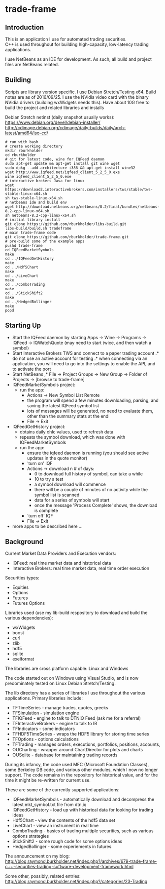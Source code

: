 # trade-frame

## Introduction

This is an application I use for automated trading securities.  
C++ is used throughout for building high-capacity, low-latency trading applications.

I use NetBeans as an IDE for development.  As such, all build and project files are NetBeans related.

## Building

Scripts are library version specific. I use Debian Stretch/Testing x64.  Build notes are as of 2016/09/25.
I use the NVidia video card with the binary NVidia drivers (building wxWidgets needs this).
Have about 10G free to build the project and related libraries and installs

Debian Stretch netinst (daily snapshot usually works): 
https://www.debian.org/devel/debian-installer/
http://cdimage.debian.org/cdimage/daily-builds/daily/arch-latest/amd64/iso-cd/


```
# run with bash
# create working directory
mkdir rburkholder
cd rburkholder
# git for latest code, wine for IQFeed daemon
sudo apt-get update && apt-get install git wine wget
sudo dpkg --add-architecture i386 && apt-get install wine32
wget http://www.iqfeed.net/iqfeed_client_5_2_5_0.exe
wine iqfeed_client_5_2_5_0.exe
# interactive brokers Java for linux
wget https://download2.interactivebrokers.com/installers/tws/stable/tws-stable-linux-x64.sh
sh tws-stable-linux-x64.sh
# netbeans ide and build env
wget http://download.netbeans.org/netbeans/8.2/final/bundles/netbeans-8.2-cpp-linux-x64.sh
sh netbeans-8.2-cpp-linux-x64.sh
# initial library install
git clone https://github.com/rburkholder/libs-build.git
libs-build/build.sh tradeframe
# main trade-frame code
git clone https://github.com/rburkholder/trade-frame.git
# pre-build some of the example apps
pushd trade-frame
cd IQFeedMarketSymbols
make
cd ../IQFeedGetHistory
make
cd ../Hdf5Chart
make
cd ../LiveChart
make
cd ../ComboTrading
make
cd ../StickShift2
make
cd ../HedgedBollinger
make
popd

```

## Starting Up

* Start the IQFeed daemon by starting Apps -> Wine -> Programs -> IQFeed -> IQWatchQuote (may need to start twice, and then watch a symbol)
* Start Interactive Brokers TWS and connect to a paper trading account 
.* do not use an active account for testing
.* when connecting via an application, you will need to go into the settings to enable the API, and to activate the port
* Start NetBeans
,* File -> Project Groups -> New Group -> Folder of Projects -> [browse to trade-frame]
* IQFeedMarketSymbols project:
  * run the app:
    * Actions -> New Symbol List Remote
    * the program will spend a few minutes downloading, parsing, and saving the latest IQFeed symbol list
    * lots of messages will be generated, no need to evaluate them, other than the summary stats at the end
    * File -> Exit
* IQFeedGetHistory project:
  * obtains daily ohlc values, used to refresh data
  * repeats the symbol download, which was done with IQFeedMarketSymbols 
  * run the app:
    * ensure the iqfeed daemon is running (you should see active updates in the quote monitor)
    * 'turn on' IQF
    * Actions -> download n # of days:
      * 0 to download full history of symbol, can take a while
      * 10 to try a test
      * a symbol download will commence
      * there will be a couple of minutes of no activity while the symbol list is scanned
      * data for a series of symbols will start
      * once the message 'Process Complete' shows, the download is complete
    * 'turn off' IQF
    * File -> Exit 
* more apps to be described here ...

## Background

Current Market Data Providers and Execution vendors:

* IQFeed: real time market data and historical data
* Interactive Brokers:  real time market data, real time order execution

Securities types:

* Equities
* Options
* Futures
* Futures Options

Libraries used (use my lib-build respository to download and build the various dependencies):

* wxWidgets
* boost
* curl
* zlib
* hdf5
* sqlite
* exelformat

The libraries are cross platform capable: Linux and Windows

The code started out on Windows using Visual Studio, and is now predominately tested on Linux Debian Stretch/Testing.

The lib directory has a series of libraries I use throughout the various applications.  Primary libraries include:

* TFTimeSeries - manage trades, quotes, greeks
* TFSimulation - simulation engine
* TFIQFeed - engine to talk to DTNIQ Feed (ask me for a referral)
* TFInteractiveBrokers - engine to talk to IB
* TFIndicators - some indicators
* TFHDF5TimeSeries - wraps the HDF5 library for storing time series
* TFOptions - options calculations
* TFTrading - manages orders, executions, portfolios, positions, accounts, 
* OUCharting - wrapper around ChartDirector for plots and charts
* OUSqlite - database for maintaining trading records

During its infancy, the code used MFC (Microsoft Foundation Classes), some Berkeley DB code, and various other modules, 
which I now no longer support.  The code remains in the repository for historical value, and for the time it might be 
re-written for current use.

These are some of the currently supported applications:

* IQFeedMarketSymbols - automatically download and decompress the latest mkt_symbol.txt file from dtn,iq
* IQFeedGetHistory - load up with historical data for looking for trading ideas
* Hdf5Chart - view the contents of the hdf5 data set
* LiveChart - view an instrument in real time
* ComboTrading - basics of trading multiple securities, such as various options strategies
* StickShift2 - some rough code for some options ideas
* HedgedBollinger - some experiements in futures

The announcement on my blog:  http://blog.raymond.burkholder.net/index.php?/archives/679-trade-frame-c++-securities-trading-software-development-framework.html

Some other, possibly, related entries:  http://blog.raymond.burkholder.net/index.php?/categories/23-Trading


